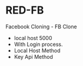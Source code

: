 # RED-FB
Facebook Cloning - FB Clone 
- local host 5000
- With Login process.
- Local Host Method
- Key Api Method
